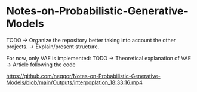 # Notes-on-Probabilistic-Generative-Models

TODO -> Organize the repository better taking into account the other projects.
     -> Explain/present structure.

For now, only VAE is implemented:
  TODO -> Theoretical explanation of VAE
       -> Article following the code
       
 https://github.com/neggor/Notes-on-Probabilistic-Generative-Models/blob/main/Outputs/interpoplation_18:33:16.mp4

       
